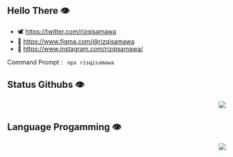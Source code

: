 ## Hello There 👁️

- 🕊️ https://twitter.com/rizqisamawa
- 🎨 https://www.figma.com/@rizqisamawa
- 📖 https://www.instagram.com/rizqisamawa/

Command Prompt : `  npx risqisamawa  `

## Status Githubs 👁️

<p align="right" >  
  <a href="https://github.com/anuraghazra/github-readme-stats"> 
    <img src="https://github-readme-stats.vercel.app/api?username=rizqisamawa&show_icons=true&theme=dark"/>
  </a>
</p>

##  Language Progamming 👁️
<p align="right" >  
  <a href="https://github.com/anuraghazra/github-readme-stats"> 
    <img src="https://github-readme-stats.vercel.app/api/top-langs/?username=rizqisamawa&layout=compact"/>
  </a>
</p>



